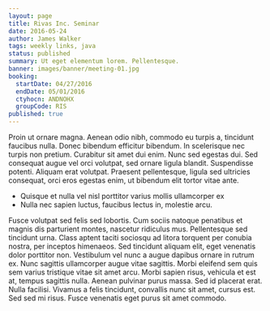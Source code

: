```yaml
---
layout: page
title: Rivas Inc. Seminar
date: 2016-05-24
author: James Walker
tags: weekly links, java
status: published
summary: Ut eget elementum lorem. Pellentesque.
banner: images/banner/meeting-01.jpg
booking:
  startDate: 04/27/2016
  endDate: 05/01/2016
  ctyhocn: ANDNOHX
  groupCode: RIS
published: true
---
```

Proin ut ornare magna. Aenean odio nibh, commodo eu turpis a, tincidunt faucibus nulla. Donec bibendum efficitur bibendum. In scelerisque nec turpis non pretium. Curabitur sit amet dui enim. Nunc sed egestas dui. Sed consequat augue vel orci volutpat, sed ornare ligula blandit. Suspendisse potenti. Aliquam erat volutpat. Praesent pellentesque, ligula sed ultricies consequat, orci eros egestas enim, ut bibendum elit tortor vitae ante.

* Quisque et nulla vel nisl porttitor varius mollis ullamcorper ex
* Nulla nec sapien luctus, faucibus lectus in, molestie arcu.

Fusce volutpat sed felis sed lobortis. Cum sociis natoque penatibus et magnis dis parturient montes, nascetur ridiculus mus. Pellentesque sed tincidunt urna. Class aptent taciti sociosqu ad litora torquent per conubia nostra, per inceptos himenaeos. Sed tincidunt aliquam elit, eget venenatis dolor porttitor non. Vestibulum vel nunc a augue dapibus ornare in rutrum ex. Nunc sagittis ullamcorper augue vitae sagittis. Morbi eleifend sem quis sem varius tristique vitae sit amet arcu. Morbi sapien risus, vehicula et est at, tempus sagittis nulla. Aenean pulvinar purus massa. Sed id placerat erat. Nulla facilisi. Vivamus a felis tincidunt, convallis nunc sit amet, cursus est. Sed sed mi risus. Fusce venenatis eget purus sit amet commodo.
